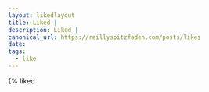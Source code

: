 ```yaml
---
layout: likedlayout
title: Liked |
description: Liked |
canonical_url: https://reillyspitzfaden.com/posts/likes
date: 
tags:
  - like
---
```


{% liked <url> <title> %}

{% likedfooter title, canonical_url %}
